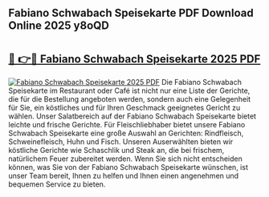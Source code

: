 ## Fabiano Schwabach Speisekarte PDF Download Online 2025 y8oQD

# <h2><a href="http://gc9xpt.nevu.top/?p=Fabiano+Schwabach+Speisekarte">🔗 👉🔴 Fabiano Schwabach Speisekarte 2025 PDF</a></h2>

[![Fabiano Schwabach Speisekarte 2025 PDF](https://i.imgur.com/dBaPXMq.png)](http://gc9xpt.nevu.top/?p=Fabiano+Schwabach+Speisekarte)
Die Fabiano Schwabach Speisekarte im Restaurant oder Café ist nicht nur eine Liste der Gerichte, die für die Bestellung angeboten werden, sondern auch eine Gelegenheit für Sie, ein köstliches und für Ihren Geschmack geeignetes Gericht zu wählen. Unser Salatbereich auf der Fabiano Schwabach Speisekarte bietet leichte und frische Gerichte. Für Fleischliebhaber bietet unsere Fabiano Schwabach Speisekarte eine große Auswahl an Gerichten: Rindfleisch, Schweinefleisch, Huhn und Fisch. Unseren Auserwählten bieten wir köstliche Gerichte wie Schaschlik und Steak an, die bei frischem, natürlichem Feuer zubereitet werden. Wenn Sie sich nicht entscheiden können, was Sie von der Fabiano Schwabach Speisekarte wünschen, ist unser Team bereit, Ihnen zu helfen und Ihnen einen angenehmen und bequemen Service zu bieten.
